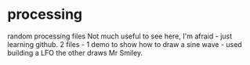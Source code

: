 # processing
random processing files
Not much useful to see here, I'm afraid - just learning github. 
2 files - 1 demo to show how to draw a sine wave - used building a LFO
the other draws Mr Smiley. 
